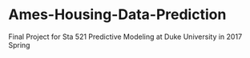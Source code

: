 # Ames-Housing-Data-Prediction
Final Project for Sta 521 Predictive Modeling at Duke University in 2017 Spring
